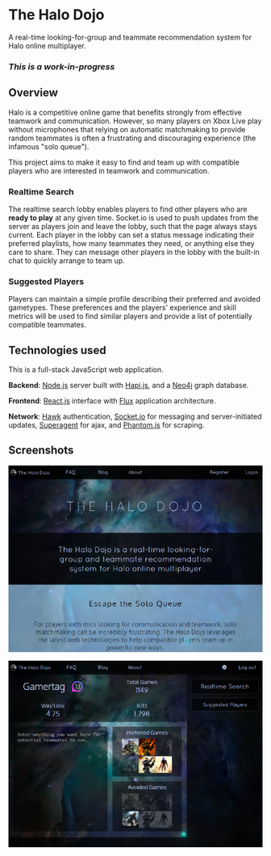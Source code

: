 # The Halo Dojo

A real-time looking-for-group and teammate recommendation system for Halo online multiplayer.

### *This is a work-in-progress*

## Overview

Halo is a competitive online game that benefits strongly from effective teamwork and communication. However, so many players on Xbox Live play without microphones that relying on automatic matchmaking to provide random teammates is often a frustrating and discouraging experience (the infamous "solo queue"). 

This project aims to make it easy to find and team up with compatible players who are interested in teamwork and communication. 

### Realtime Search

The realtime search lobby enables players to find other players who are **ready to play** at any given time. Socket.io is used to push updates from the server as players join and leave the lobby, such that the page always stays current. Each player in the lobby can set a status message indicating their preferred playlists, how many teammates they need, or anything else they care to share. They can message other players in the lobby with the built-in chat to quickly arrange to team up.

### Suggested Players

Players can maintain a simple profile describing their preferred and avoided gametypes. These preferences and the players' experience and skill metrics will be used to find similar players and provide a list of potentially compatible teammates.  


## Technologies used

This is a full-stack JavaScript web application.

**Backend**: <a href="http://nodejs.org/">Node.js</a> server built with <a href="http://hapijs.com/">Hapi.js</a>, and a <a href="http://neo4j.com/">Neo4j</a> graph database.

**Frontend**: <a href="http://facebook.github.io/react/">React.js</a> interface with <a href="http://facebook.github.io/flux/docs/overview.html">Flux</a> application architecture.

**Network**: <a href="https://github.com/hueniverse/hawk">Hawk</a> authentication, <a href="http://socket.io/">Socket.io</a> for messaging and server-initiated updates, <a href="http://visionmedia.github.io/superagent/">Superagent</a> for ajax, and <a href="http://phantomjs.org/">Phantom.js</a> for scraping.


## Screenshots

![Landing page](screenshot-frontpage.png)

![Dashboard](screenshot-dashboard.png)
